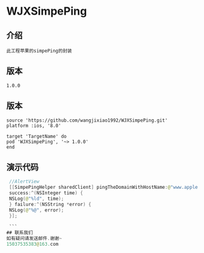   # WJXSimpePing
    
   ## 介绍
    此工程苹果的simpePing的封装

   ## 版本
    1.0.0
    
   ## 版本
    source 'https://github.com/wangjixiao1992/WJXSimpePing.git'
    platform :ios, '8.0'
    
    target 'TargetName' do
    pod 'WJXSimpePing', '~> 1.0.0'
    end

   ## 演示代码
   ```swift
    //AlertView
    [[SimpePingHelper sharedClient] pingTheDomainWithHostName:@"www.apple.com"
    success:^(NSInteger time) {
    NSLog(@"%ld", time);
    } failure:^(NSString *error) {
    NSLog(@"%@", error);
    }];
    
    ```
   ## 联系我们
   如有疑问请发送邮件.谢谢~
   15037535383@163.com


